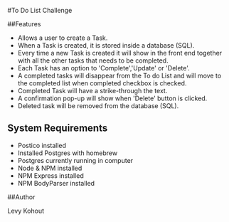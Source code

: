 #To Do List Challenge

##Features

- Allows a user to create a Task.
- When a Task is created, it is stored inside a database (SQL).
- Every time a new Task is created it will show in the front end together with all the other tasks that needs to be completed.
- Each Task has an option to 'Complete','Update' or 'Delete'.
- A completed tasks will disappear from the To do List and will move to the completed list when completed checkbox is checked.
- Completed Task will have a strike-through the text.
- A confirmation pop-up will show when 'Delete' button is clicked.
- Deleted task will be removed from the database (SQL).

## System Requirements

- Postico installed
- Installed Postgres with homebrew
- Postgres currently running in computer
- Node & NPM installed
- NPM Express installed
- NPM BodyParser installed


##Author

Levy Kohout

